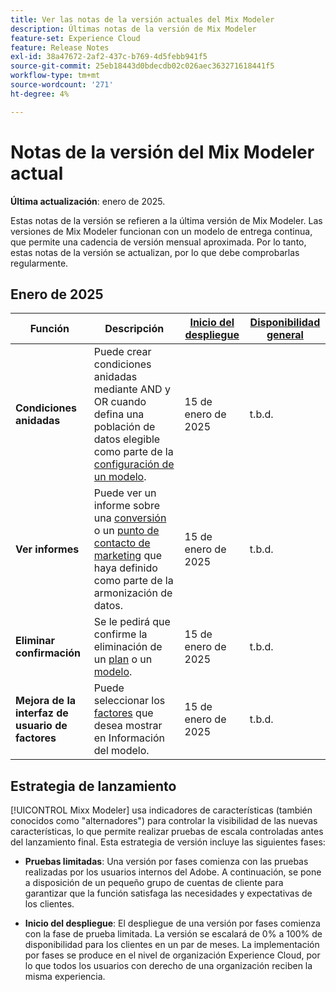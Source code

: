 ```yaml
---
title: Ver las notas de la versión actuales del Mix Modeler
description: Últimas notas de la versión de Mix Modeler
feature-set: Experience Cloud
feature: Release Notes
exl-id: 38a47672-2af2-437c-b769-4d5febb941f5
source-git-commit: 25eb18443d0bdecdb02c026aec363271618441f5
workflow-type: tm+mt
source-wordcount: '271'
ht-degree: 4%

---
```


# Notas de la versión del Mix Modeler actual

**Última actualización**: enero de 2025.

Estas notas de la versión se refieren a la última versión de Mix Modeler. Las versiones de Mix Modeler funcionan con un modelo de entrega continua, que permite una cadencia de versión mensual aproximada. Por lo tanto, estas notas de la versión se actualizan, por lo que debe comprobarlas regularmente.

## Enero de 2025

| Función | Descripción | [Inicio del despliegue](#release-strategy) | [Disponibilidad general](#release-strategy) |
|---|---|---|---|
| **Condiciones anidadas** | Puede crear condiciones anidadas mediante AND y OR cuando defina una población de datos elegible como parte de la [configuración de un modelo](/help/models/build.md#configure). | 15 de enero de 2025 | t.b.d. |
| **Ver informes** | Puede ver un informe sobre una [conversión](/help/harmonize-data/conversions.md#view-report) o un [punto de contacto de marketing](/help/harmonize-data/marketing-touchpoints.md#view-report) que haya definido como parte de la armonización de datos. | 15 de enero de 2025 | t.b.d. |
| **Eliminar confirmación** | Se le pedirá que confirme la eliminación de un [plan](/help/plans/overview.md#delete-plans) o un [modelo](/help/models/overview.md#delete-models). | 15 de enero de 2025 | t.b.d. |
| **Mejora de la interfaz de usuario de factores** | Puede seleccionar los [factores](/help/models/insights.md#factors-beta) que desea mostrar en Información del modelo. | 15 de enero de 2025 | t.b.d. |

## Estrategia de lanzamiento

[!UICONTROL Mixx Modeler] usa indicadores de características (también conocidos como &quot;alternadores&quot;) para controlar la visibilidad de las nuevas características, lo que permite realizar pruebas de escala controladas antes del lanzamiento final. Esta estrategia de versión incluye las siguientes fases:

* **Pruebas limitadas**: Una versión por fases comienza con las pruebas realizadas por los usuarios internos del Adobe. A continuación, se pone a disposición de un pequeño grupo de cuentas de cliente para garantizar que la función satisfaga las necesidades y expectativas de los clientes.

* **Inicio del despliegue**: El despliegue de una versión por fases comienza con la fase de prueba limitada. La versión se escalará de 0% a 100% de disponibilidad para los clientes en un par de meses. La implementación por fases se produce en el nivel de organización Experience Cloud, por lo que todos los usuarios con derecho de una organización reciben la misma experiencia.
